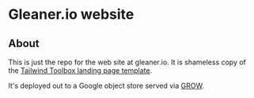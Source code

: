 # Gleaner.io website

## About

This is just the repo for the web site at gleaner.io.   It is shameless 
copy of the [Tailwind Toolbox landing page template](https://www.tailwindtoolbox.com/templates/landing-page).

It's deployed out to a Google object store served via [GROW](https://github.com/fils/goobjectweb). 